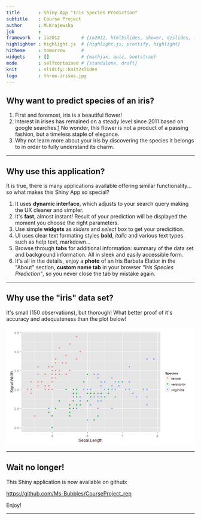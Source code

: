 ```yaml
---
title       : Shiny App "Iris Species Prediction"
subtitle    : Course Project
author      : M.Krajewska
job         : 
framework   : io2012        # {io2012, html5slides, shower, dzslides, ...}
highlighter : highlight.js  # {highlight.js, prettify, highlight}
hitheme     : tomorrow      # 
widgets     : []            # {mathjax, quiz, bootstrap}
mode        : selfcontained # {standalone, draft}
knit        : slidify::knit2slides
logo        : three-irises.jpg
---
```


## Why want to predict species of an iris?



1. First and foremost, iris is a beautiful flower! 
2. Interest in irises has remained on a steady level since 2011 based on google searches.[1] 
No wonder, this flower is not a product of a passing fashion, but a timeless staple of elegance. 
3. Why not learn more about your iris by discovering the species it belongs to in order to fully understand its charm.

[1]: http://www.google.com/trends/explore#q=%2Fm%2F0jqjp&cmpt=q

---  

<style>
em {
  font-style: italic
}

strong {
  font-weight: bold;
}

</style>

## Why use this application?

It is true, there is many applications available offering similar functionality... so what makes this Shiny App so special?

1. It uses **dynamic interface**, which adjusts to your search query making the UX cleaner and simpler.
2. It's **fast**, almost instant! Result of your prediction will be displayed the moment you choose the right parameters.
3. Use simple **widgets** as _sliders_ and _select box_ to get your predicition.
4. UI uses clear text formating styles **bold**, _italic_ and various text types such as help text, markdown...
5. Browse through **tabs** for additional information: summary of the data set and background information. All in sleek and easily accessible form.
6. It's all in the details, enjoy a **photo** of an Iris Barbata Elatior in the "About" section, **custom name tab** in your browser _"Iris Species Prediction"_, so you never close the tab by mistake again.



--- 

## Why use the "iris" data set?

It's small (150 observations), but thorough! What better proof of it's accuracy and adequateness than the plot below!


![plot of chunk unnamed-chunk-1](assets/fig/unnamed-chunk-1.png) 

--- 

## Wait no longer!

This Shiny application is now available on github:

https://github.com/Ms-Bubbles/CourseProject_rep

Enjoy!

---
